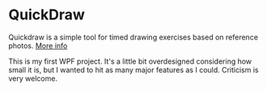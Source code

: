 # QuickDraw
Quickdraw is a simple tool for timed drawing exercises based on reference photos.
[More info](https://picklenerd.com/quickdraw)

This is my first WPF project.  It's a little bit overdesigned considering how small it is, but I wanted to hit as many major features as I could.  Criticism is very welcome.
